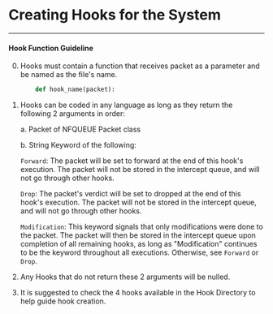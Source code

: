 # Creating Hooks for the System
***

#### Hook Function Guideline

0. Hooks must contain a function that receives packet as a parameter and be named as the file's name.

    ```python 
        def hook_name(packet):
    ```

1. Hooks can be coded in any language as long as they return the following 2 arguments in order:

    a. Packet of NFQUEUE Packet class

    b. String Keyword of the following:

    `Forward`: The packet will be set to forward at the end of this hook's execution. The packet will not be stored in the intercept queue, and will not go through other hooks.

   `Drop`: The packet's verdict will be set to dropped at the end of this hook's execution. The packet will not be stored in the intercept queue, and will not go through other hooks.

   `Modification`: This keyword signals that only modifications were done to the packet. The packet will then be
        stored in the intercept queue upon completion of all remaining hooks, as long as "Modification" continues to be the keyword throughout all executions. Otherwise, see `Forward` or `Drop`.

2. Any Hooks that do not return these 2 arguments will be nulled.

3. It is suggested to check the 4 hooks available in the Hook Directory to help guide hook creation.
    
